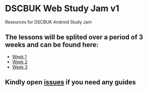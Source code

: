 # DSCBUK Web Study Jam v1
Resources for DSCBUK Android Study Jam

## The lessons will be splited over a period of 3 weeks and can be found here:
- [Week 1](./week1)
- [Week 2](./week2)
- [Week 3](./week3)

## Kindly open [issues](https://github.com/DSCBUK/android-study-jam/issues) if you need any guides
